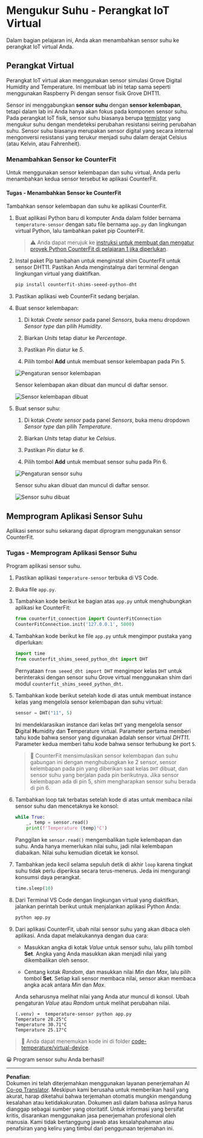 <!--
CO_OP_TRANSLATOR_METADATA:
{
  "original_hash": "70e5a428b607cd5a9a4f422c2a4df03d",
  "translation_date": "2025-08-28T01:47:23+00:00",
  "source_file": "2-farm/lessons/1-predict-plant-growth/virtual-device-temp.md",
  "language_code": "id"
}
-->
# Mengukur Suhu - Perangkat IoT Virtual

Dalam bagian pelajaran ini, Anda akan menambahkan sensor suhu ke perangkat IoT virtual Anda.

## Perangkat Virtual

Perangkat IoT virtual akan menggunakan sensor simulasi Grove Digital Humidity and Temperature. Ini membuat lab ini tetap sama seperti menggunakan Raspberry Pi dengan sensor fisik Grove DHT11.

Sensor ini menggabungkan **sensor suhu** dengan **sensor kelembapan**, tetapi dalam lab ini Anda hanya akan fokus pada komponen sensor suhu. Pada perangkat IoT fisik, sensor suhu biasanya berupa [termistor](https://wikipedia.org/wiki/Thermistor) yang mengukur suhu dengan mendeteksi perubahan resistansi seiring perubahan suhu. Sensor suhu biasanya merupakan sensor digital yang secara internal mengonversi resistansi yang terukur menjadi suhu dalam derajat Celsius (atau Kelvin, atau Fahrenheit).

### Menambahkan Sensor ke CounterFit

Untuk menggunakan sensor kelembapan dan suhu virtual, Anda perlu menambahkan kedua sensor tersebut ke aplikasi CounterFit.

#### Tugas - Menambahkan Sensor ke CounterFit

Tambahkan sensor kelembapan dan suhu ke aplikasi CounterFit.

1. Buat aplikasi Python baru di komputer Anda dalam folder bernama `temperature-sensor` dengan satu file bernama `app.py` dan lingkungan virtual Python, lalu tambahkan paket pip CounterFit.

    > ⚠️ Anda dapat merujuk ke [instruksi untuk membuat dan mengatur proyek Python CounterFit di pelajaran 1 jika diperlukan](../../../1-getting-started/lessons/1-introduction-to-iot/virtual-device.md).

1. Instal paket Pip tambahan untuk menginstal shim CounterFit untuk sensor DHT11. Pastikan Anda menginstalnya dari terminal dengan lingkungan virtual yang diaktifkan.

    ```sh
    pip install counterfit-shims-seeed-python-dht
    ```

1. Pastikan aplikasi web CounterFit sedang berjalan.

1. Buat sensor kelembapan:

    1. Di kotak *Create sensor* pada panel *Sensors*, buka menu dropdown *Sensor type* dan pilih *Humidity*.

    1. Biarkan *Units* tetap diatur ke *Percentage*.

    1. Pastikan *Pin* diatur ke *5*.

    1. Pilih tombol **Add** untuk membuat sensor kelembapan pada Pin 5.

    ![Pengaturan sensor kelembapan](../../../../../translated_images/counterfit-create-humidity-sensor.2750e27b6f30e09cf4e22101defd5252710717620816ab41ba688f91f757c49a.id.png)

    Sensor kelembapan akan dibuat dan muncul di daftar sensor.

    ![Sensor kelembapan dibuat](../../../../../translated_images/counterfit-humidity-sensor.7b12f7f339e430cb26c8211d2dba4ef75261b353a01da0932698b5bebd693f27.id.png)

1. Buat sensor suhu:

    1. Di kotak *Create sensor* pada panel *Sensors*, buka menu dropdown *Sensor type* dan pilih *Temperature*.

    1. Biarkan *Units* tetap diatur ke *Celsius*.

    1. Pastikan *Pin* diatur ke *6*.

    1. Pilih tombol **Add** untuk membuat sensor suhu pada Pin 6.

    ![Pengaturan sensor suhu](../../../../../translated_images/counterfit-create-temperature-sensor.199350ed34f7343d79dccbe95eaf6c11d2121f03d1c35ab9613b330c23f39b29.id.png)

    Sensor suhu akan dibuat dan muncul di daftar sensor.

    ![Sensor suhu dibuat](../../../../../translated_images/counterfit-temperature-sensor.f0560236c96a9016bafce7f6f792476fe3367bc6941a1f7d5811d144d4bcbfff.id.png)

## Memprogram Aplikasi Sensor Suhu

Aplikasi sensor suhu sekarang dapat diprogram menggunakan sensor CounterFit.

### Tugas - Memprogram Aplikasi Sensor Suhu

Program aplikasi sensor suhu.

1. Pastikan aplikasi `temperature-sensor` terbuka di VS Code.

1. Buka file `app.py`.

1. Tambahkan kode berikut ke bagian atas `app.py` untuk menghubungkan aplikasi ke CounterFit:

    ```python
    from counterfit_connection import CounterFitConnection
    CounterFitConnection.init('127.0.0.1', 5000)
    ```

1. Tambahkan kode berikut ke file `app.py` untuk mengimpor pustaka yang diperlukan:

    ```python
    import time
    from counterfit_shims_seeed_python_dht import DHT
    ```

    Pernyataan `from seeed_dht import DHT` mengimpor kelas `DHT` untuk berinteraksi dengan sensor suhu Grove virtual menggunakan shim dari modul `counterfit_shims_seeed_python_dht`.

1. Tambahkan kode berikut setelah kode di atas untuk membuat instance kelas yang mengelola sensor kelembapan dan suhu virtual:

    ```python
    sensor = DHT("11", 5)
    ```

    Ini mendeklarasikan instance dari kelas `DHT` yang mengelola sensor **D**igital **H**umidity dan **T**emperature virtual. Parameter pertama memberi tahu kode bahwa sensor yang digunakan adalah sensor virtual *DHT11*. Parameter kedua memberi tahu kode bahwa sensor terhubung ke port `5`.

    > 💁 CounterFit mensimulasikan sensor kelembapan dan suhu gabungan ini dengan menghubungkan ke 2 sensor, sensor kelembapan pada pin yang diberikan saat kelas `DHT` dibuat, dan sensor suhu yang berjalan pada pin berikutnya. Jika sensor kelembapan ada di pin 5, shim mengharapkan sensor suhu berada di pin 6.

1. Tambahkan loop tak terbatas setelah kode di atas untuk membaca nilai sensor suhu dan mencetaknya ke konsol:

    ```python
    while True:
        _, temp = sensor.read()
        print(f'Temperature {temp}°C')
    ```

    Panggilan ke `sensor.read()` mengembalikan tuple kelembapan dan suhu. Anda hanya memerlukan nilai suhu, jadi nilai kelembapan diabaikan. Nilai suhu kemudian dicetak ke konsol.

1. Tambahkan jeda kecil selama sepuluh detik di akhir `loop` karena tingkat suhu tidak perlu diperiksa secara terus-menerus. Jeda ini mengurangi konsumsi daya perangkat.

    ```python
    time.sleep(10)
    ```

1. Dari Terminal VS Code dengan lingkungan virtual yang diaktifkan, jalankan perintah berikut untuk menjalankan aplikasi Python Anda:

    ```sh
    python app.py
    ```

1. Dari aplikasi CounterFit, ubah nilai sensor suhu yang akan dibaca oleh aplikasi. Anda dapat melakukannya dengan dua cara:

    * Masukkan angka di kotak *Value* untuk sensor suhu, lalu pilih tombol **Set**. Angka yang Anda masukkan akan menjadi nilai yang dikembalikan oleh sensor.

    * Centang kotak *Random*, dan masukkan nilai *Min* dan *Max*, lalu pilih tombol **Set**. Setiap kali sensor membaca nilai, sensor akan membaca angka acak antara *Min* dan *Max*.

    Anda seharusnya melihat nilai yang Anda atur muncul di konsol. Ubah pengaturan *Value* atau *Random* untuk melihat perubahan nilai.

    ```output
    (.venv) ➜  temperature-sensor python app.py
    Temperature 28.25°C
    Temperature 30.71°C
    Temperature 25.17°C
    ```

> 💁 Anda dapat menemukan kode ini di folder [code-temperature/virtual-device](../../../../../2-farm/lessons/1-predict-plant-growth/code-temperature/virtual-device).

😀 Program sensor suhu Anda berhasil!

---

**Penafian**:  
Dokumen ini telah diterjemahkan menggunakan layanan penerjemahan AI [Co-op Translator](https://github.com/Azure/co-op-translator). Meskipun kami berusaha untuk memberikan hasil yang akurat, harap diketahui bahwa terjemahan otomatis mungkin mengandung kesalahan atau ketidakakuratan. Dokumen asli dalam bahasa aslinya harus dianggap sebagai sumber yang otoritatif. Untuk informasi yang bersifat kritis, disarankan menggunakan jasa penerjemahan profesional oleh manusia. Kami tidak bertanggung jawab atas kesalahpahaman atau penafsiran yang keliru yang timbul dari penggunaan terjemahan ini.